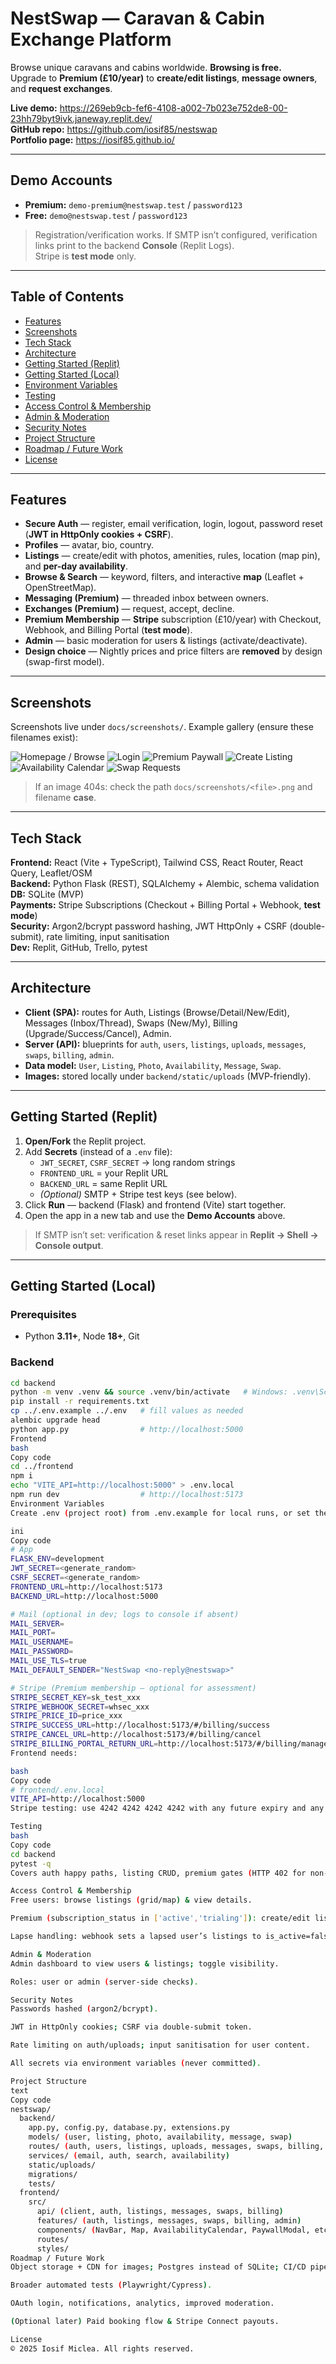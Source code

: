 # NestSwap — Caravan & Cabin Exchange Platform

Browse unique caravans and cabins worldwide. **Browsing is free.**  
Upgrade to **Premium (£10/year)** to **create/edit listings**, **message owners**, and **request exchanges**.

**Live demo:** https://269eb9cb-fef6-4108-a002-7b023e752de8-00-23hh79byt9ivk.janeway.replit.dev/  
**GitHub repo:** https://github.com/iosif85/nestswap  
**Portfolio page:** https://iosif85.github.io/

---

## Demo Accounts
- **Premium:** `demo-premium@nestswap.test` / `password123`  
- **Free:** `demo@nestswap.test` / `password123`

> Registration/verification works. If SMTP isn’t configured, verification links print to the backend **Console** (Replit Logs).  
> Stripe is **test mode** only.

---

## Table of Contents
- [Features](#features)
- [Screenshots](#screenshots)
- [Tech Stack](#tech-stack)
- [Architecture](#architecture)
- [Getting Started (Replit)](#getting-started-replit)
- [Getting Started (Local)](#getting-started-local)
- [Environment Variables](#environment-variables)
- [Testing](#testing)
- [Access Control & Membership](#access-control--membership)
- [Admin & Moderation](#admin--moderation)
- [Security Notes](#security-notes)
- [Project Structure](#project-structure)
- [Roadmap / Future Work](#roadmap--future-work)
- [License](#license)

---

## Features
- **Secure Auth** — register, email verification, login, logout, password reset (**JWT in HttpOnly cookies + CSRF**).
- **Profiles** — avatar, bio, country.
- **Listings** — create/edit with photos, amenities, rules, location (map pin), and **per-day availability**.
- **Browse & Search** — keyword, filters, and interactive **map** (Leaflet + OpenStreetMap).
- **Messaging (Premium)** — threaded inbox between owners.
- **Exchanges (Premium)** — request, accept, decline.
- **Premium Membership** — **Stripe** subscription (£10/year) with Checkout, Webhook, and Billing Portal (**test mode**).
- **Admin** — basic moderation for users & listings (activate/deactivate).
- **Design choice** — Nightly prices and price filters are **removed** by design (swap-first model).

---

## Screenshots
Screenshots live under `docs/screenshots/`. Example gallery (ensure these filenames exist):

![Homepage / Browse](docs/screenshots/nestswap-homepage.png)
![Login](docs/screenshots/nestswap-login.png)
![Premium Paywall](docs/screenshots/nestswap-paywall.png)
![Create Listing](docs/screenshots/nestswap-createlisting.png)
![Availability Calendar](docs/screenshots/nestswap-availability.png)
![Swap Requests](docs/screenshots/nestswap-swaprequests.png)

> If an image 404s: check the path `docs/screenshots/<file>.png` and filename **case**.

---

## Tech Stack
**Frontend:** React (Vite + TypeScript), Tailwind CSS, React Router, React Query, Leaflet/OSM  
**Backend:** Python Flask (REST), SQLAlchemy + Alembic, schema validation  
**DB:** SQLite (MVP)  
**Payments:** Stripe Subscriptions (Checkout + Billing Portal + Webhook, **test mode**)  
**Security:** Argon2/bcrypt password hashing, JWT HttpOnly + CSRF (double-submit), rate limiting, input sanitisation  
**Dev:** Replit, GitHub, Trello, pytest

---

## Architecture
- **Client (SPA):** routes for Auth, Listings (Browse/Detail/New/Edit), Messages (Inbox/Thread), Swaps (New/My), Billing (Upgrade/Success/Cancel), Admin.  
- **Server (API):** blueprints for `auth`, `users`, `listings`, `uploads`, `messages`, `swaps`, `billing`, `admin`.  
- **Data model:** `User`, `Listing`, `Photo`, `Availability`, `Message`, `Swap`.  
- **Images:** stored locally under `backend/static/uploads` (MVP-friendly).

---

## Getting Started (Replit)
1. **Open/Fork** the Replit project.  
2. Add **Secrets** (instead of a `.env` file):  
   - `JWT_SECRET`, `CSRF_SECRET` → long random strings  
   - `FRONTEND_URL` = your Replit URL  
   - `BACKEND_URL`  = same Replit URL  
   - *(Optional)* SMTP + Stripe test keys (see below).  
3. Click **Run** — backend (Flask) and frontend (Vite) start together.  
4. Open the app in a new tab and use the **Demo Accounts** above.

> If SMTP isn’t set: verification & reset links appear in **Replit → Shell → Console output**.

---

## Getting Started (Local)

### Prerequisites
- Python **3.11+**, Node **18+**, Git

### Backend
```bash
cd backend
python -m venv .venv && source .venv/bin/activate   # Windows: .venv\Scripts\activate
pip install -r requirements.txt
cp ../.env.example ../.env   # fill values as needed
alembic upgrade head
python app.py                # http://localhost:5000
Frontend
bash
Copy code
cd ../frontend
npm i
echo "VITE_API=http://localhost:5000" > .env.local
npm run dev                  # http://localhost:5173
Environment Variables
Create .env (project root) from .env.example for local runs, or set these in Replit → Secrets:

ini
Copy code
# App
FLASK_ENV=development
JWT_SECRET=<generate_random>
CSRF_SECRET=<generate_random>
FRONTEND_URL=http://localhost:5173
BACKEND_URL=http://localhost:5000

# Mail (optional in dev; logs to console if absent)
MAIL_SERVER=
MAIL_PORT=
MAIL_USERNAME=
MAIL_PASSWORD=
MAIL_USE_TLS=true
MAIL_DEFAULT_SENDER="NestSwap <no-reply@nestswap>"

# Stripe (Premium membership — optional for assessment)
STRIPE_SECRET_KEY=sk_test_xxx
STRIPE_WEBHOOK_SECRET=whsec_xxx
STRIPE_PRICE_ID=price_xxx
STRIPE_SUCCESS_URL=http://localhost:5173/#/billing/success
STRIPE_CANCEL_URL=http://localhost:5173/#/billing/cancel
STRIPE_BILLING_PORTAL_RETURN_URL=http://localhost:5173/#/billing/manage
Frontend needs:

bash
Copy code
# frontend/.env.local
VITE_API=http://localhost:5000
Stripe testing: use 4242 4242 4242 4242 with any future expiry and any CVC (test mode only).

Testing
bash
Copy code
cd backend
pytest -q
Covers auth happy paths, listing CRUD, premium gates (HTTP 402 for non-subscribers), swaps, webhook effects, and public search (only is_active=true listings).

Access Control & Membership
Free users: browse listings (grid/map) & view details.

Premium (subscription_status in ['active','trialing']): create/edit listings, upload photos, send/receive messages, request/manage exchanges.

Lapse handling: webhook sets a lapsed user’s listings to is_active=false (not deleted). Re-subscribe to continue.

Admin & Moderation
Admin dashboard to view users & listings; toggle visibility.

Roles: user or admin (server-side checks).

Security Notes
Passwords hashed (argon2/bcrypt).

JWT in HttpOnly cookies; CSRF via double-submit token.

Rate limiting on auth/uploads; input sanitisation for user content.

All secrets via environment variables (never committed).

Project Structure
text
Copy code
nestswap/
  backend/
    app.py, config.py, database.py, extensions.py
    models/ (user, listing, photo, availability, message, swap)
    routes/ (auth, users, listings, uploads, messages, swaps, billing, admin, health)
    services/ (email, auth, search, availability)
    static/uploads/
    migrations/
    tests/
  frontend/
    src/
      api/ (client, auth, listings, messages, swaps, billing)
      features/ (auth, listings, messages, swaps, billing, admin)
      components/ (NavBar, Map, AvailabilityCalendar, PaywallModal, etc.)
      routes/
      styles/
Roadmap / Future Work
Object storage + CDN for images; Postgres instead of SQLite; CI/CD pipeline.

Broader automated tests (Playwright/Cypress).

OAuth login, notifications, analytics, improved moderation.

(Optional later) Paid booking flow & Stripe Connect payouts.

License
© 2025 Iosif Miclea. All rights reserved.


